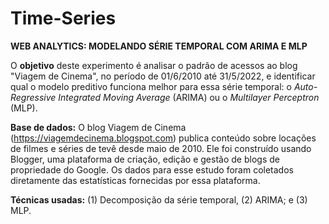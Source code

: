 # Time-Series
**WEB ANALYTICS: MODELANDO SÉRIE TEMPORAL COM ARIMA E MLP**

O **objetivo** deste experimento é analisar o padrão de acessos ao blog "Viagem de Cinema", no período de 01/6/2010 até 31/5/2022, e identificar qual o modelo preditivo funciona melhor para essa série temporal: o *Auto-Regressive Integrated Moving Average* (ARIMA) ou o *Multilayer Perceptron* (MLP).

**Base de dados:** O blog Viagem de Cinema (https://viagemdecinema.blogspot.com) publica conteúdo sobre locações de filmes e séries de tevê desde maio de 2010. Ele foi construído usando Blogger, uma plataforma de criação, edição e gestão de blogs de propriedade do Google. Os dados para esse estudo foram coletados diretamente das estatísticas fornecidas por essa plataforma.

**Técnicas usadas:** (1) Decomposição da série temporal, (2) ARIMA; e (3) MLP.
